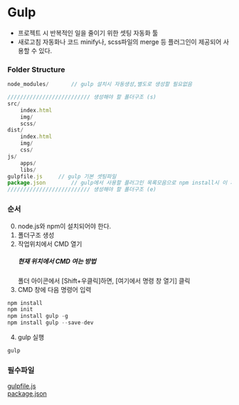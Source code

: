 # Gulp

+ 프로젝트 시 반복적인 일을 줄이기 위한 셋팅 자동화 툴
+ 새로고침 자동화나 코드 minify나, scss파일의 merge 등 플러그인이 제공되어 사용할 수 있다.

### Folder Structure

```javascript
node_modules/		// gulp 설치시 자동생성,별도로 생성할 필요없음

////////////////////////// 생성해야 할 폴더구조 (s)
src/
	index.html
	img/
	scss/
dist/
	index.html
	img/
	css/
js/
	apps/
	libs/
gulpfile.js		// gulp 기본 셋팅파일
package.json		// gulp에서 사용할 플러그인 목록모음으로 npm install시 이 파일의 플러그인 목록을 가져다가 설치하게됨
////////////////////////// 생성해야 할 폴더구조 (e)

```
### 순서
0. node.js와 npm이 설치되어야 한다.
1. 폴더구조 생성
2. 작업위치에서 CMD 열기
	##### 현재 위치에서 CMD 여는 방법
	폴더 아이콘에서 [Shift+우클릭]하면, [여기에서 명령 창 열기] 클릭
3. CMD 창에 다음 명령어 입력
```javascript
npm install
npm init
npm install gulp -g
npm install gulp --save-dev
```
4. gulp 실행
```javascript
gulp
```

### 필수파일
[gulpfile.js](https://github.com/vlueviolet/vlueviolet.github.io/blob/master/study/gulp/gulpfile.js)<br>
[package.json](https://github.com/vlueviolet/vlueviolet.github.io/blob/master/study/gulp/package.json)
